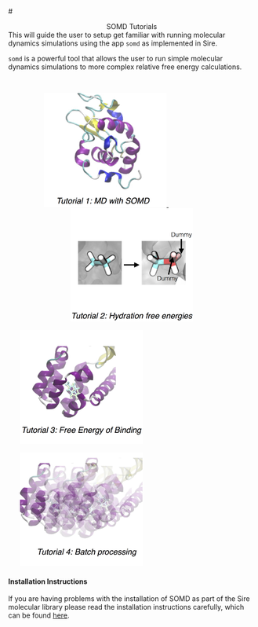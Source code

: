 #<center> SOMD Tutorials</center> 
This will guide the user to setup get familiar with running molecular dynamics simulations using the app `somd` as implemented in Sire. 

`somd` is a powerful tool that allows the user to run simple molecular dynamics simulations to more complex relative free energy calculations. 

&nbsp;
&nbsp;
&nbsp;
<center>
<a href="getting_started_beg.md"><img src="Buttons/Tutorial1.jpg" alt="1AKI" style="width: 250px;  min-width: 50px;" /> 
</a> 
&emsp;
&emsp;
&emsp;
&emsp;
&emsp;
&emsp;
<a href="getting_started_adv.md"><img src="Buttons/Tutorial2.jpg" alt="1AKI" style="width: 250px;  min-width: 50px;" /> </a>
</center>

&nbsp;
&nbsp;
&nbsp;
<a href="getting_started_adv.md"><img src="Buttons/Tutorial3.jpg" alt="1AKI" style="width: 250px;  min-width: 50px;" /> </a>
</center>
&nbsp;
&nbsp;
&nbsp;
<a href="getting_started_adv.md"><img src="Buttons/Tutorial4.jpg" alt="1AKI" style="width: 250px;  min-width: 50px;" /> </a>
</center>

#### Installation Instructions
If you are having problems with the installation of SOMD as part of the Sire molecular library please read the installation instructions carefully, which can be found [here](Installation.md).
